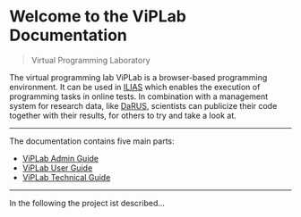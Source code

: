 # Welcome to the ViPLab Documentation

> Virtual Programming Laboratory

The virtual programming lab ViPLab is a browser-based programming environment. It can be used in [ILIAS](https://www.ilias.de/) which enables the execution of programming tasks in online tests. In combination with a management system for research data, like [DaRUS](https://www.izus.uni-stuttgart.de/fokus/darus), scientists can publicize their code together with their results, for others to try and take a look at. 

---

The documentation contains five main parts:

- [ViPLab Admin Guide](integration/index.md) 
- [ViPLab User Guide](viplab-frontend/index.md)
- [ViPLab Technical Guide](viplab3.0/index.md) 

---

In the following the project ist described...
